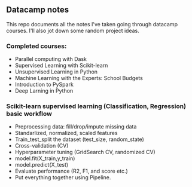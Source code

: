 ## Datacamp notes
This repo documents all the notes I've taken going through datacamp courses. I'll also jot down some random project ideas.

### Completed courses:
* Parallel computing with Dask
* Supervised Learning with Scikit-learn
* Unsupervised Learning in Python
* Machine Learning with the Experts: School Budgets
* Introduction to PySpark
* Deep Larning in Python

### Scikit-learn supervised learning (Classification, Regression) basic workflow
* Preprocessing data: fill/drop/impute missing data
* Standarlized, normalized, scaled features
* Train_test_split the dataset (test_size, random_state)
* Cross-validation (CV)
* Hyperparameter tuning (GridSearch CV, randomized CV)
* model.fit(X_train,y_train)
* model.predict(X_test)
* Evaluate performance (R2, F1, and score etc.)
* Put everything together using Pipeline. 